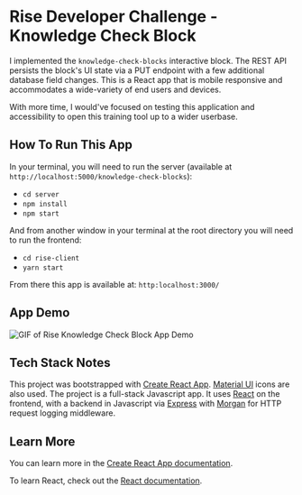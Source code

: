 # Rise Developer Challenge - Knowledge Check Block

I implemented the `knowledge-check-blocks` interactive block. The REST API persists the block's UI state via a PUT endpoint with a few additional database field changes. This is a React app that is mobile responsive and accommodates a wide-variety of end users and devices.

With more time, I would've focused on testing this application and accessibility to open this training tool up to a wider userbase.

## How To Run This App

In your terminal, you will need to run the server (available at `http://localhost:5000/knowledge-check-blocks`):

- `cd server`
- `npm install`
- `npm start`

And from another window in your terminal at the root directory you will need to run the frontend:

- `cd rise-client`
- `yarn start`

From there this app is available at: `http:localhost:3000/`

## App Demo

![GIF of Rise Knowledge Check Block App Demo](rise-knowledge-check-block-app.gif)

## Tech Stack Notes

This project was bootstrapped with [Create React App](https://github.com/facebook/create-react-app). [Material UI](https://material-ui.com/components/material-icons/) icons are also used. The project is a full-stack Javascript app. It uses [React](https://github.com/facebook/react) on the frontend, with a backend in Javascript via [Express](https://github.com/expressjs/express) with [Morgan](https://github.com/expressjs/morgan) for HTTP request logging middleware.

## Learn More

You can learn more in the [Create React App documentation](https://facebook.github.io/create-react-app/docs/getting-started).

To learn React, check out the [React documentation](https://reactjs.org/).

